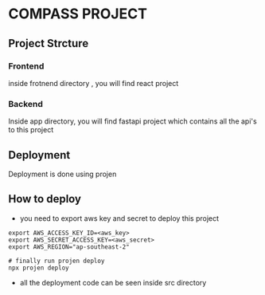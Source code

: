 # COMPASS PROJECT

## Project Strcture

### Frontend 

inside frotnend directory , you will find react project

### Backend

Inside app directory, you will find fastapi project which contains all the api's to this project

## Deployment

Deployment is done using projen

## How to deploy

- you need to export aws key and secret to  deploy this project

```
export AWS_ACCESS_KEY_ID=<aws_key>
export AWS_SECRET_ACCESS_KEY=<aws_secret>
export AWS_REGION="ap-southeast-2"

# finally run projen deploy
npx projen deploy
```


- all the deployment code can be seen inside src directory